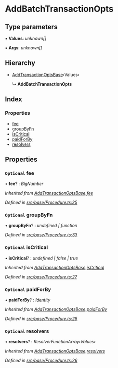 # AddBatchTransactionOpts

## Type parameters

▪ **Values**: _unknown\[\]_

▪ **Args**: _unknown\[\]_

## Hierarchy

* [AddTransactionOptsBase](addtransactionoptsbase.md)‹Values›

  ↳ **AddBatchTransactionOpts**

## Index

### Properties

* [fee](addbatchtransactionopts.md#optional-fee)
* [groupByFn](addbatchtransactionopts.md#optional-groupbyfn)
* [isCritical](addbatchtransactionopts.md#optional-iscritical)
* [paidForBy](addbatchtransactionopts.md#optional-paidforby)
* [resolvers](addbatchtransactionopts.md#optional-resolvers)

## Properties

### `Optional` fee

• **fee**? : _BigNumber_

_Inherited from_ [_AddTransactionOptsBase_](addtransactionoptsbase.md)_._[_fee_](addtransactionoptsbase.md#optional-fee)

_Defined in_ [_src/base/Procedure.ts:25_](https://github.com/PolymathNetwork/polymesh-sdk/blob/959efb76/src/base/Procedure.ts#L25)

### `Optional` groupByFn

• **groupByFn**? : _undefined \| function_

_Defined in_ [_src/base/Procedure.ts:33_](https://github.com/PolymathNetwork/polymesh-sdk/blob/959efb76/src/base/Procedure.ts#L33)

### `Optional` isCritical

• **isCritical**? : _undefined \| false \| true_

_Inherited from_ [_AddTransactionOptsBase_](addtransactionoptsbase.md)_._[_isCritical_](addtransactionoptsbase.md#optional-iscritical)

_Defined in_ [_src/base/Procedure.ts:27_](https://github.com/PolymathNetwork/polymesh-sdk/blob/959efb76/src/base/Procedure.ts#L27)

### `Optional` paidForBy

• **paidForBy**? : [_Identity_](../classes/identity.md)

_Inherited from_ [_AddTransactionOptsBase_](addtransactionoptsbase.md)_._[_paidForBy_](addtransactionoptsbase.md#optional-paidforby)

_Defined in_ [_src/base/Procedure.ts:28_](https://github.com/PolymathNetwork/polymesh-sdk/blob/959efb76/src/base/Procedure.ts#L28)

### `Optional` resolvers

• **resolvers**? : _ResolverFunctionArray‹Values›_

_Inherited from_ [_AddTransactionOptsBase_](addtransactionoptsbase.md)_._[_resolvers_](addtransactionoptsbase.md#optional-resolvers)

_Defined in_ [_src/base/Procedure.ts:26_](https://github.com/PolymathNetwork/polymesh-sdk/blob/959efb76/src/base/Procedure.ts#L26)

